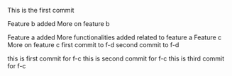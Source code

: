 This is the first commit

Feature b added
More on feature b

Feature a added 
More functionalities added related to feature a
Feature c
More on feature c
first commit to f-d
second commit to f-d

this is first commit for f-c
this is second commit for f-c
this is third commit for f-c
